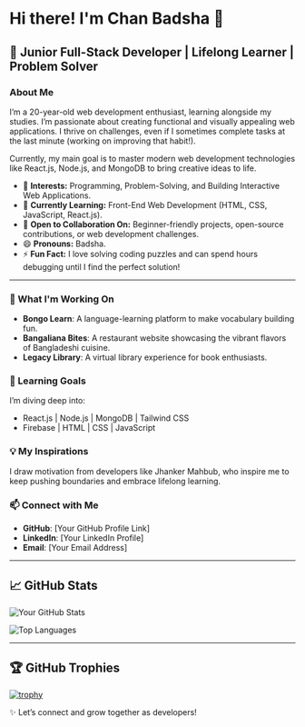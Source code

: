 
# Hi there! I'm Chan Badsha 👋

## 🚀 Junior Full-Stack Developer | Lifelong Learner | Problem Solver

### About Me
I’m a 20-year-old web development enthusiast, learning alongside my studies. I’m passionate about creating functional and visually appealing web applications. I thrive on challenges, even if I sometimes complete tasks at the last minute (working on improving that habit!).

Currently, my main goal is to master modern web development technologies like React.js, Node.js, and MongoDB to bring creative ideas to life.


- 👀 **Interests:** Programming, Problem-Solving, and Building Interactive Web Applications.  
- 🌱 **Currently Learning:** Front-End Web Development (HTML, CSS, JavaScript, React.js).  
- 💬 **Open to Collaboration On:** Beginner-friendly projects, open-source contributions, or web development challenges.   
- 😄 **Pronouns:** Badsha.  
- ⚡ **Fun Fact:** I love solving coding puzzles and can spend hours debugging until I find the perfect solution!  

---

### 🔭 What I'm Working On
- **Bongo Learn**: A language-learning platform to make vocabulary building fun.
- **Bangaliana Bites**: A restaurant website showcasing the vibrant flavors of Bangladeshi cuisine.
- **Legacy Library**: A virtual library experience for book enthusiasts.

### 🌱 Learning Goals
I’m diving deep into:
- React.js | Node.js | MongoDB | Tailwind CSS  
- Firebase | HTML | CSS | JavaScript

### 💡 My Inspirations
I draw motivation from developers like Jhanker Mahbub, who inspire me to keep pushing boundaries and embrace lifelong learning.

### 📫 Connect with Me
- **GitHub**: [Your GitHub Profile Link]  
- **LinkedIn**: [Your LinkedIn Profile]  
- **Email**: [Your Email Address]

---

## 📈 GitHub Stats
![Your GitHub Stats](https://github-readme-stats.vercel.app/api?username=Chanbadsha&show_icons=true&theme=radical)

![Top Languages](https://github-readme-stats.vercel.app/api/top-langs/?username=Chanbadsha&layout=compact&theme=radical)

---
## 🏆 GitHub Trophies
[![trophy](https://github-profile-trophy.vercel.app/?username=Chanbadsha&theme=radical&margin-w=15)](https://github.com/ryo-ma/github-profile-trophy)


✨ Let’s connect and grow together as developers!



